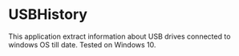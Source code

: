 # USBHistory
This application extract information about USB drives connected to windows OS till date. 
Tested on Windows 10. 

